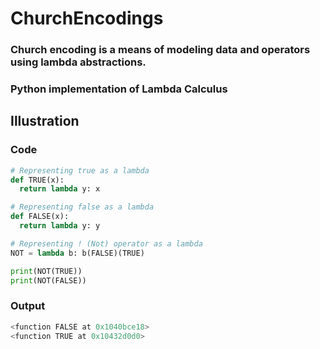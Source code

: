 # ChurchEncodings 
### Church encoding is a means of modeling data and operators using lambda abstractions.
### Python implementation of Lambda Calculus

## Illustration

### Code
``` python
# Representing true as a lambda
def TRUE(x):
  return lambda y: x

# Representing false as a lambda
def FALSE(x):
  return lambda y: y

# Representing ! (Not) operator as a lambda
NOT = lambda b: b(FALSE)(TRUE)

print(NOT(TRUE))
print(NOT(FALSE))
```

### Output

``` python
<function FALSE at 0x1040bce18>
<function TRUE at 0x10432d0d0>
```
